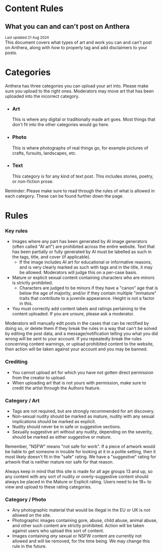 # Content Rules
## What you can and can't post on Anthera

<small>Last updated 21 Aug 2024</small><br>
This document covers what types of art and work you can and can't post on Anthera, along with how to properly tag and add disclaimers to your posts.

# Categories

Anthera has three categories you can upload your art into. Please make sure you upload to the right ones. Moderators may move art that has been uploaded into the incorrect category.

- <h3>Art</h3>This is where any digital or traditionally made art goes. Most things that don't fit into the other categories would go here.
- <h3>Photo</h3>This is where photographs of real things go, for example pictures of crafts, fursuits, landscapes, etc.
- <h3>Text</h3>This category is for any kind of text post. This includes stories, poetry, or non-fiction prose.

Reminder: Please make sure to read through the rules of what is allowed in each category. These can be found further down the page.

# Rules

### Key rules
- Images where any part has been generated by AI image generators (often called "AI art") are prohibited across the entire website. Text that has been partially or fully generated by AI must be labelled as such in the tags, title, and cover (if applicable). 
  - If the image includes AI art for educational or informative reasons, and is very clearly marked as such with tags and in the title, it may be allowed. Moderators will judge this on a per-case basis.
- Mature or explicit sexual content containing characters who are minors is strictly prohibited.
  - Characters are judged to be minors if they have a "canon" age that is below the age of majority, and/or if they contain multiple "immature" traits that contribute to a juvenile appearance. Height is not a factor in this.
- You must correctly add content labels and ratings pertaining to the content uploaded. If you are unsure, please ask a moderator.

Moderators will manually edit posts in the cases that can be rectified by doing so, or delete them if they break the rules in a way that can't be solved by editing the post data, and a message/notification telling you what you did wrong will be sent to your account. If you repeatedly break the rules concerning content warnings, or upload prohibited content to the website, then action will be taken against your account and you may be banned.

### Crediting
- You cannot upload art for which you have not gotten direct permission from the creator to upload.
- When uploading art that is not yours with permission, make sure to credit the artist through the Authors feature.


### Category / Art
- Tags are not required, but are strongly recommended for art discovery.
- Non-sexual nudity should be marked as mature, nudity with any sexual implications should be marked as explicit.
- Nudity should never be in safe or suggestive sections.
- Sexually suggestive art without any nudity, depending on the severity, should be marked as either suggestive or mature.

Remember, "NSFW" means "not safe for work". If a piece of artwork would be liable to get someone in trouble for looking at it in a polite setting, then it most likely doesn't fit in the "safe" rating. We have a "suggestive" rating for artwork that is neither mature nor safe for that reason.

Always keep in mind that this site is made for all age groups 13 and up, so any content with any sort of nudity or overly-suggestive content should always be placed in the Mature or Explicit rating. Users need to be 18+ to view and upload to these rating categories.

### Category / Photo
- Any photographic material that would be illegal in the EU or UK is not allowed on the site.
- Photographic images containing gore, abuse, child abuse, animal abuse, and other such content are strictly prohibited. Action will be taken against users who upload this sort of content.
- Images containing *any* sexual or NSFW content are currently not allowed and will be removed, for the time being. We may change this rule in the future.